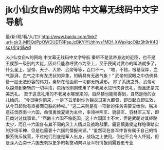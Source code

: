 # jk小仙女自w的网站 中文幕无线码中文字导航

最/新/观/看/入/口/ http://www.baidu.com/link?url=ok3_Ml5QdPpOWDUDT8PseJcBKYiYUthhvs1MDf_XWaxIqoOiiz3h9rK40scs4rg4&wd

jk小仙女自w的网站 中文幕无线码中文字导航
秦斩不是武帝身边的近臣，也不是王侯那一级别的大佬，因此只能称呼武帝为圣上，至于民间对武帝的叫法就多了，什么圣上、皇帝、天子、大帝、武帝等等，百口不一。
    “嗯，不错，根基深厚，血气澎湃，血气之中有龙虎状的异象，的确具有无敌气象！”
    武帝的双眼之中仿佛具备一股无法形容的伟力，秦斩在他面前一切都无所遁形。
    除了系统之外，武帝可以探测到秦斩的一切手段，包括他刚刚使用了不老泉水进行肉身洗礼，而且还是完美洗礼。
    至于这洗礼用的不老泉水哪里来的，自然猜也能猜得到，自然是他的女儿给的。
    “今日唤你前来，一是下旨册封你为锦衣卫第九都督，即日起立即生效，从今日起你有直接面见朕的特权。”
    “这二来则是有一项新的任务需要交给你，朕决意征伐西南十六国，命慎勇侯夏建为主帅，率领神照军、骁骑军、羽林军三军，即日商讨讨伐事宜。”
    “西南十六国不像乾国，这十六国国土不大，但是武朝对其经略太少，而且十六国各有其不同的风土人情以及战略战策，需要慎勇侯这样稳重踏实的沙场军神，但是也需要十六国的情报来源。”
    “虽然现在各军中皆有属于自己的情报系统斥候营，不过他们到底是军人出身，战场之上使用，倒也不会令人怀疑，但是深入西南十六国去刺探更多的朝堂动向以及军机情报则需要更专业
